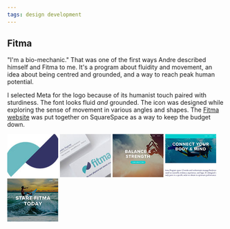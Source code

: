 ```yaml
---
tags: design development
---
```


<article>
<h1>Fitma</h1>
<section>
<p>"I'm a bio-mechanic." That was one of the first ways Andre described himself and Fitma to me. It's a program about fluidity and movement, an idea about being centred and grounded, and a way to reach peak human potential.</p>
<p>I selected Meta for the logo because of its humanist touch paired with sturdiness. The font looks fluid <em>and</em> grounded. The icon was designed while exploring the sense of movement in various angles and shapes. The <a href="http://www.fitma4you.com" target="_blank">Fitma website</a> was put together on SquareSpace as a way to keep the budget down.</p>
</section>
<aside>
	<div class="left">
    <a href="images/fitma-1.jpg" class="luminous" title="Fitma logo" rel="Fitma"><img src="images/fitma-1-thumb.jpg" width="118" height="100"></a>
    <a href="images/fitma-2.jpg" class="luminous" title="Fitma business cards" rel="Fitma"><img src="images/fitma-2-thumb.jpg" width="118" height="100"></a>
    <a href="images/fitma-3.jpg" class="luminous" title="Fitma landing page" rel="Fitma"><img src="images/fitma-3-thumb.jpg" width="118" height="100"></a>
    <a href="images/fitma-4.jpg" class="luminous" title="Fitma about page" rel="Fitma"><img src="images/fitma-4-thumb.jpg" width="118" height="100"></a>
    <a href="images/fitma-5.jpg" class="luminous" title="Fitma action page" rel="Fitma"><img src="images/fitma-5-thumb.jpg" width="118" height="100"></a>
	</div>
</aside>
</article>


